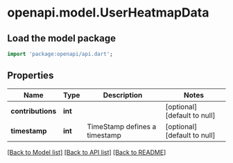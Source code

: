 # openapi.model.UserHeatmapData

## Load the model package
```dart
import 'package:openapi/api.dart';
```

## Properties
Name | Type | Description | Notes
------------ | ------------- | ------------- | -------------
**contributions** | **int** |  | [optional] [default to null]
**timestamp** | **int** | TimeStamp defines a timestamp | [optional] [default to null]

[[Back to Model list]](../README.md#documentation-for-models) [[Back to API list]](../README.md#documentation-for-api-endpoints) [[Back to README]](../README.md)


